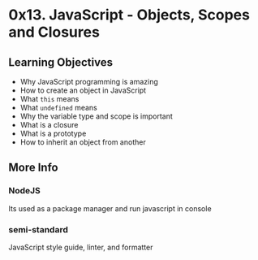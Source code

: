 # 0x13. JavaScript - Objects, Scopes and Closures

## Learning Objectives

- Why JavaScript programming is amazing
- How to create an object in JavaScript
- What `this` means
- What `undefined` means
- Why the variable type and scope is important
- What is a closure
- What is a prototype
- How to inherit an object from another

## More Info

### NodeJS

Its used as a package manager and run javascript in console

### semi-standard

JavaScript style guide, linter, and formatter

